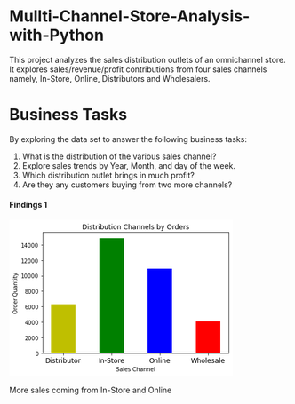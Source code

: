 # Mullti-Channel-Store-Analysis-with-Python
This project analyzes the sales distribution outlets of an omnichannel store. It explores sales/revenue/profit contributions from four sales channels namely, In-Store, Online, Distributors and Wholesalers.

# Business Tasks
By exploring the data set to answer the following business tasks:
  1. What is the distribution of the various sales channel?
  2. Explore sales trends by Year, Month, and day of the week.
  3. Which distribution outlet brings in much profit?
  4. Are they any customers buying from two more channels?

#### Findings 1

![](https://github.com/S-banuba/Mullti-Channel-Store-Analysis-with-Python/blob/main/download.png)

More sales coming from In-Store and Online
